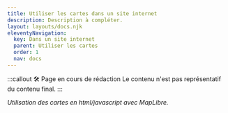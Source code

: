 ```yaml
---
title: Utiliser les cartes dans un site internet
description: Description à compléter.
layout: layouts/docs.njk
eleventyNavigation:
  key: Dans un site internet
  parent: Utiliser les cartes
  order: 1
  nav: docs
---
```


:::callout 🛠️ Page en cours de rédaction
Le contenu n'est pas représentatif du contenu final.
:::

*Utilisation des cartes en html/javascript avec MapLibre.*
